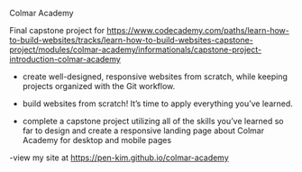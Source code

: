 Colmar Academy

Final capstone project for https://www.codecademy.com/paths/learn-how-to-build-websites/tracks/learn-how-to-build-websites-capstone-project/modules/colmar-academy/informationals/capstone-project-introduction-colmar-academy

- create well-designed, responsive websites from scratch, while keeping projects organized with the Git workflow.

- build websites from scratch! It’s time to apply everything you’ve learned.

- complete a capstone project utilizing all of the skills you’ve learned so far to design and create a responsive landing page about Colmar Academy for desktop and mobile pages

-view my site at https://pen-kim.github.io/colmar-academy

